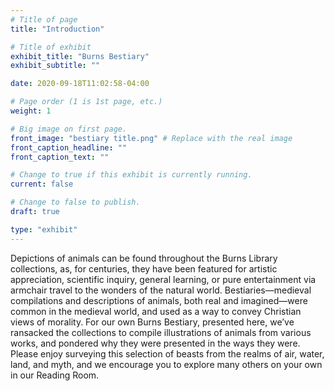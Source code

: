 ```yaml
---
# Title of page
title: "Introduction"

# Title of exhibit
exhibit_title: "Burns Bestiary"
exhibit_subtitle: ""

date: 2020-09-18T11:02:58-04:00

# Page order (1 is 1st page, etc.)
weight: 1 

# Big image on first page.
front_image: "bestiary title.png" # Replace with the real image
front_caption_headline: ""
front_caption_text: ""

# Change to true if this exhibit is currently running.
current: false

# Change to false to publish.
draft: true

type: "exhibit"
---
```


Depictions of animals can be found throughout the Burns Library collections, as, for centuries,  they have been featured for artistic appreciation, scientific inquiry, general learning, or pure entertainment via armchair travel to the wonders of the natural world. Bestiaries—medieval compilations and descriptions of animals, both real and imagined—were common in the medieval world, and used as a way to convey Christian views of morality. For our own Burns Bestiary, presented here, we’ve ransacked the collections to compile illustrations of animals from various works, and pondered why they were presented in the ways they were. Please enjoy surveying this selection of beasts from the realms of air, water, land, and myth, and we encourage you to explore many others on your own in our Reading Room.
